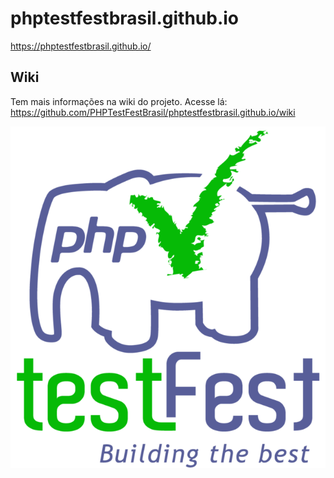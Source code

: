 # phptestfestbrasil.github.io
https://phptestfestbrasil.github.io/

## Wiki

Tem mais informações na wiki do projeto. Acesse lá: https://github.com/PHPTestFestBrasil/phptestfestbrasil.github.io/wiki

![alt text](img/testfest_big_2.png)
